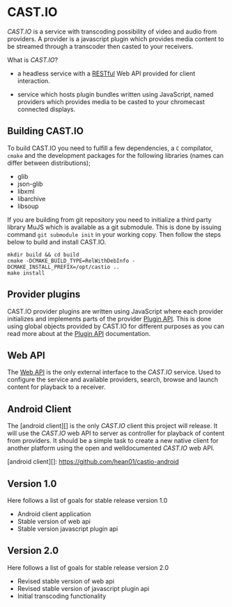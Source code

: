 CAST.IO
=======

_CAST.IO_ is a service with transcoding possibility of video and audio
from providers. A provider is a javascript plugin which provides media content
to be streamed through a transcoder then casted to your receivers.

What is _CAST.IO_?

 - a headless service with a [RESTful][] Web API provided for client
   interaction.

 - service which hosts plugin bundles written using JavaScript, named
   providers which provides media to be casted to your chromecast
   connected displays.


[RESTful]: http://en.wikipedia.org/w/index.php?title=Representational_state_transfer "REpresental State Transfer"


## Building CAST.IO

To build CAST.IO you need to fulfill a few dependencies, a `C`
compilator, `cmake` and the development packages for the following
libraries (names can differ between distributions);

- glib
- json-glib
- libxml
- libarchive
- libsoup

If you are building from git repository you need to initialize a third
party library MuJS which is available as a git submodule. This is done
by issuing command `git submodule init` in your working copy. Then
follow the steps below to build and install CAST.IO.

    mkdir build && cd build
    cmake -DCMAKE_BUILD_TYPE=RelWithDebInfo -DCMAKE_INSTALL_PREFIX=/opt/castio ..
	make install


## Provider plugins

CAST.IO provider plugins are written using JavaScript where each
provider initializes and implements parts of the provider
[Plugin API][]. This is done using global objects provided by CAST.IO
for different purposes as you can read more about at the
[Plugin API][] documentation.

[Plugin API]: https://github.com/hean01/castio/blob/master/PLUGINS.md "CAST.IO Plugin API"


## Web API

The [Web API][] is the only external interface to the _CAST.IO_
service. Used to configure the service and available providers,
search, browse and launch content for playback to a receiver.

[web api]: https://github.com/hean01/castio/blob/master/API.md "CAST.IO Rest API"


## Android Client

The [android client][] is the only _CAST.IO_ client this project will
release. It will use the _CAST.IO_ web API to server as controller for
playback of content from providers. It should be a simple task to
create a new native client for another platform using the open and
welldocumented _CAST.IO_ web API.

[android client][]: https://github.com/hean01/castio-android


## Version 1.0

Here follows a list of goals for stable release version 1.0

 - Android client application
 - Stable version of web api
 - Stable version javascript plugin api


## Version 2.0

Here follows a list of goals for stable release version 2.0

 - Revised stable version of web api
 - Revised stable version of javascript plugin api
 - Initial transcoding functionality

